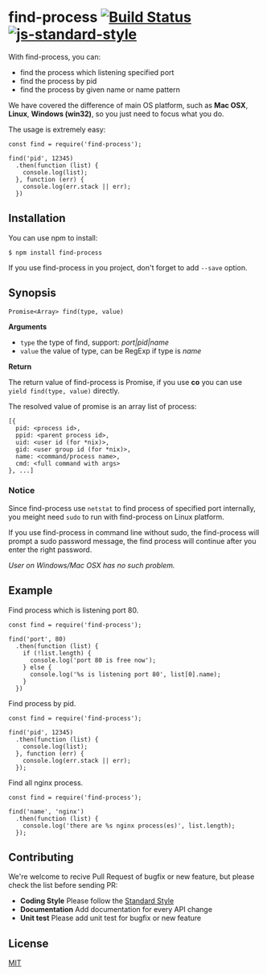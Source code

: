 # find-process [![Build Status](https://travis-ci.org/yibn2008/find-process.svg?branch=master)](https://travis-ci.org/yibn2008/find-process) [![js-standard-style](https://img.shields.io/badge/code%20style-standard-brightgreen.svg)](http://standardjs.com/)


With find-process, you can:

- find the process which listening specified port
- find the process by pid
- find the process by given name or name pattern

We have covered the difference of main OS platform, such as **Mac OSX**, **Linux**, **Windows (win32)**, so you just need to focus what you do.

The usage is extremely easy:

```
const find = require('find-process');

find('pid', 12345)
  .then(function (list) {
    console.log(list);
  }, function (err) {
    console.log(err.stack || err);
  })
```

## Installation

You can use npm to install:

```
$ npm install find-process
```

If you use find-process in you project, don't forget to add `--save` option.

## Synopsis

```
Promise<Array> find(type, value)
```

**Arguments**

- `type` the type of find, support: *port|pid|name*
- `value` the value of type, can be RegExp if type is *name*

**Return**

The return value of find-process is Promise, if you use **co** you can use `yield find(type, value)` directly.

The resolved value of promise is an array list of process:

```
[{
  pid: <process id>,
  ppid: <parent process id>,
  uid: <user id (for *nix)>,
  gid: <user group id (for *nix)>,
  name: <command/process name>,
  cmd: <full command with args>
}, ...]
```

### Notice

Since find-process use `netstat` to find process of specified port internally, you meight need `sudo` to run with find-process on Linux platform.

If you use find-process in command line without sudo, the find-process will prompt a sudo password message, the find process will continue after you enter the right password.

*User on Windows/Mac OSX has no such problem.*

## Example

Find process which is listening port 80.

```
const find = require('find-process');

find('port', 80)
  .then(function (list) {
    if (!list.length) {
      console.log('port 80 is free now');
    } else {
      console.log('%s is listening port 80', list[0].name);
    }
  })
```

Find process by pid.

```
const find = require('find-process');

find('pid', 12345)
  .then(function (list) {
    console.log(list);
  }, function (err) {
    console.log(err.stack || err);
  });
```

Find all nginx process.

```
const find = require('find-process');

find('name', 'nginx')
  .then(function (list) {
    console.log('there are %s nginx process(es)', list.length);
  });
```

## Contributing

We're welcome to recive Pull Request of bugfix or new feature, but please check the list before sending PR:

- **Coding Style** Please follow the [Standard Style](https://github.com/feross/standard)
- **Documentation** Add documentation for every API change
- **Unit test** Please add unit test for bugfix or new feature

## License

[MIT](LICENSE)

